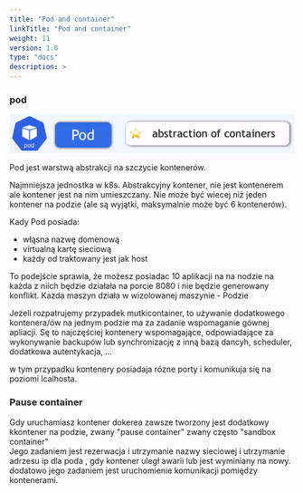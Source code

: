 ```yaml
---
title: "Pod and container"
linkTitle: "Pod and container"
weight: 11
version: 1.0
type: "docs"
description: >
---
```


### pod

![pod](../01-main-components/img/pod1.png)

Pod jest warstwą abstrakcji na szczycie kontenerów.

Najmniejsza jednostka w k8s.
Abstrakcyjny kontener, nie jest kontenerem ale kontener jest na nim umieszczany.
Nie może być wiecej niż jeden kontener na podzie (ale są wyjątki, maksymalnie może być 6 kontenerów).

Kady Pod posiada:
 - włąsna nazwę domenową
 - virtualną kartę sieciową
 - każdy od traktowany jest jak host

 To podejście sprawia, że możesz posiadac 10 aplikacji na na nodzie na każda z niich będzie działała na porcie 8080 i nie będzie generowany konflikt.
 Kazda maszyn działa w wizolowanej maszynie - Podzie

 Jeżeli rozpatrujemy przypadek mutkicontainer, to używanie dodatkowego kontenera/ów na jednym podzie ma za zadanie wspomaganie gównej apliacji.
 Sę to najczęściej kontenery wspomagające, odpowiadające za wykonywanie backupów lub synchronizację z inną bazą dancyh, scheduler, dodatkowa autentykacja, ...

w tym przypadku kontenery posiadaja rózne porty i komunikuja się na poziomi lcalhosta.

### Pause container
Gdy uruchamiasz kontener dokerea zawsze tworzony jest dodatkowy kkontener na podzie, zwany "pause container" zwany często "sandbox container"
<br>Jego zadaniem jest rezerwacja i utrzymanie nazwy sieciowej i utrzymanie adrzesu ip dla poda , gdy kontener uległ awarii lub jest wyminiany na nowy.
dodatowo jego zadaniem jest uruchomienie komunikacji pomiędzy kontenerami.

